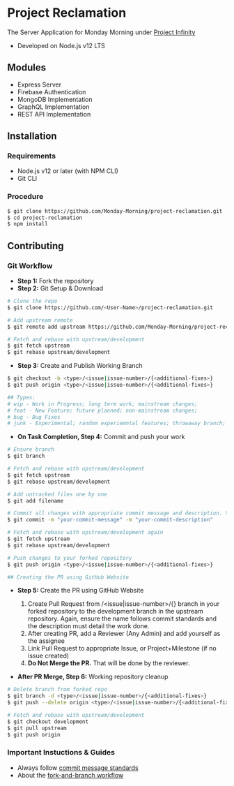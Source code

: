 # Project Reclamation

The Server Application for Monday Morning under [Project Infinity](https://github.com/orgs/Monday-Morning/projects)

- Developed on Node.js v12 LTS

## Modules

- Express Server
- Firebase Authentication
- MongoDB Implementation
- GraphQL Implementation
- REST API Implementation

## Installation

### Requirements

- Node.js v12 or later (with NPM CLI)
- Git CLI

### Procedure

```bash
$ git clone https://github.com/Monday-Morning/project-reclamation.git
$ cd project-reclamation
$ npm install
```

## Contributing

### Git Workflow

- **Step 1:** Fork the repository
- **Step 2:** Git Setup & Download

```bash
# Clone the repo
$ git clone https://github.com/<User-Name>/project-reclamation.git

# Add upstream remote
$ git remote add upstream https://github.com/Monday-Morning/project-reclamation.git

# Fetch and rebase with upstream/development
$ git fetch upstream
$ git rebase upstream/development
```

- **Step 3:** Create and Publish Working Branch

```bash
$ git checkout -b <type>/<issue|issue-number>/{<additional-fixes>}
$ git push origin <type>/<issue|issue-number>/{<additional-fixes>}

## Types:
# wip - Work in Progress; long term work; mainstream changes;
# feat - New Feature; future planned; non-mainstream changes;
# bug - Bug Fixes
# junk - Experimental; random experiemntal features; throwaway branch;
```

- **On Task Completion, Step 4:** Commit and push your work

```bash
# Ensure branch
$ git branch

# Fetch and rebase with upstream/development
$ git fetch upstream
$ git rebase upstream/development

# Add untracked files one by one
$ git add filename

# Commit all changes with appropriate commit message and description. Strcitly follow commit message standards.
$ git commit -m "your-commit-message" -m "your-commit-description"

# Fetch and rebase with upstream/development again
$ git fetch upstream
$ git rebase upstream/development

# Push changes to your forked repository
$ git push origin <type>/<issue|issue-number>/{<additional-fixes>}

## Creating the PR using GitHub Website
```

- **Step 5:** Create the PR using GitHub Website

  1. Create Pull Request from <type>/<issue|issue-number>/{<additional-fixes>} branch in your forked repository to the development branch in the upstream repository. Again, ensure the name follows commit standards and the description must detail the work done.
  1. After creating PR, add a Reviewer (Any Admin) and add yourself as the assignee
  1. Link Pull Request to appropriate Issue, or Project+Milestone (if no issue created)
  1. **Do Not Merge the PR.** That will be done by the reviewer.

- **After PR Merge, Step 6:** Working repository cleanup

```bash
# Delete branch from forked repo
$ git branch -d <type>/<issue|issue-number>/{<additional-fixes>}
$ git push --delete origin <type>/<issue|issue-number>/{<additional-fixes>}

# Fetch and rebase with upstream/development
$ git checkout development
$ git pull upstream
$ git push origin
```

### Important Instuctions & Guides

- Always follow [commit message standards](https://chris.beams.io/posts/git-commit/)
- About the [fork-and-branch workflow](https://blog.scottlowe.org/2015/01/27/using-fork-branch-git-workflow/)
